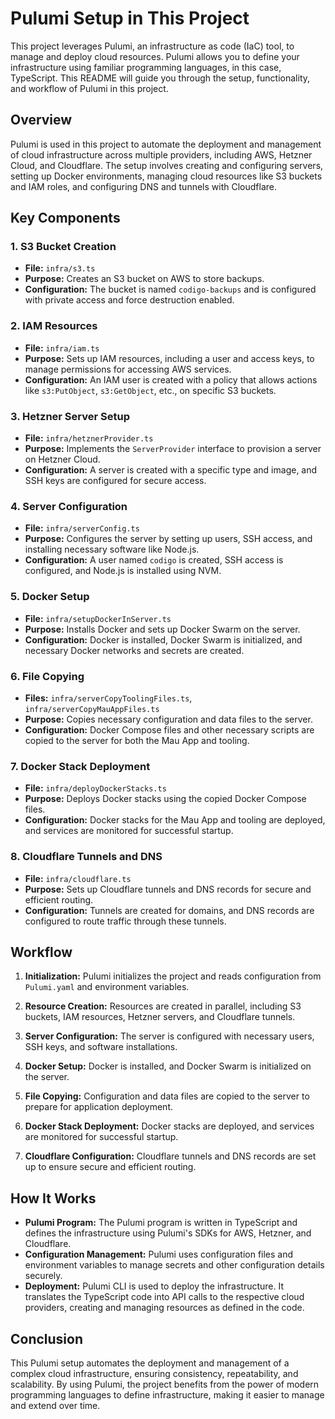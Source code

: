 # Pulumi Setup in This Project

This project leverages Pulumi, an infrastructure as code (IaC) tool, to manage and deploy cloud resources. Pulumi allows you to define your infrastructure using familiar programming languages, in this case, TypeScript. This README will guide you through the setup, functionality, and workflow of Pulumi in this project.

## Overview

Pulumi is used in this project to automate the deployment and management of cloud infrastructure across multiple providers, including AWS, Hetzner Cloud, and Cloudflare. The setup involves creating and configuring servers, setting up Docker environments, managing cloud resources like S3 buckets and IAM roles, and configuring DNS and tunnels with Cloudflare.

## Key Components

### 1. **S3 Bucket Creation**

- **File:** `infra/s3.ts`
- **Purpose:** Creates an S3 bucket on AWS to store backups.
- **Configuration:** The bucket is named `codigo-backups` and is configured with private access and force destruction enabled.

### 2. **IAM Resources**

- **File:** `infra/iam.ts`
- **Purpose:** Sets up IAM resources, including a user and access keys, to manage permissions for accessing AWS services.
- **Configuration:** An IAM user is created with a policy that allows actions like `s3:PutObject`, `s3:GetObject`, etc., on specific S3 buckets.

### 3. **Hetzner Server Setup**

- **File:** `infra/hetznerProvider.ts`
- **Purpose:** Implements the `ServerProvider` interface to provision a server on Hetzner Cloud.
- **Configuration:** A server is created with a specific type and image, and SSH keys are configured for secure access.

### 4. **Server Configuration**

- **File:** `infra/serverConfig.ts`
- **Purpose:** Configures the server by setting up users, SSH access, and installing necessary software like Node.js.
- **Configuration:** A user named `codigo` is created, SSH access is configured, and Node.js is installed using NVM.

### 5. **Docker Setup**

- **File:** `infra/setupDockerInServer.ts`
- **Purpose:** Installs Docker and sets up Docker Swarm on the server.
- **Configuration:** Docker is installed, Docker Swarm is initialized, and necessary Docker networks and secrets are created.

### 6. **File Copying**

- **Files:** `infra/serverCopyToolingFiles.ts`, `infra/serverCopyMauAppFiles.ts`
- **Purpose:** Copies necessary configuration and data files to the server.
- **Configuration:** Docker Compose files and other necessary scripts are copied to the server for both the Mau App and tooling.

### 7. **Docker Stack Deployment**

- **File:** `infra/deployDockerStacks.ts`
- **Purpose:** Deploys Docker stacks using the copied Docker Compose files.
- **Configuration:** Docker stacks for the Mau App and tooling are deployed, and services are monitored for successful startup.

### 8. **Cloudflare Tunnels and DNS**

- **File:** `infra/cloudflare.ts`
- **Purpose:** Sets up Cloudflare tunnels and DNS records for secure and efficient routing.
- **Configuration:** Tunnels are created for domains, and DNS records are configured to route traffic through these tunnels.

## Workflow

1. **Initialization:** Pulumi initializes the project and reads configuration from `Pulumi.yaml` and environment variables.

2. **Resource Creation:** Resources are created in parallel, including S3 buckets, IAM resources, Hetzner servers, and Cloudflare tunnels.

3. **Server Configuration:** The server is configured with necessary users, SSH keys, and software installations.

4. **Docker Setup:** Docker is installed, and Docker Swarm is initialized on the server.

5. **File Copying:** Configuration and data files are copied to the server to prepare for application deployment.

6. **Docker Stack Deployment:** Docker stacks are deployed, and services are monitored for successful startup.

7. **Cloudflare Configuration:** Cloudflare tunnels and DNS records are set up to ensure secure and efficient routing.

## How It Works

- **Pulumi Program:** The Pulumi program is written in TypeScript and defines the infrastructure using Pulumi's SDKs for AWS, Hetzner, and Cloudflare.
- **Configuration Management:** Pulumi uses configuration files and environment variables to manage secrets and other configuration details securely.
- **Deployment:** Pulumi CLI is used to deploy the infrastructure. It translates the TypeScript code into API calls to the respective cloud providers, creating and managing resources as defined in the code.

## Conclusion

This Pulumi setup automates the deployment and management of a complex cloud infrastructure, ensuring consistency, repeatability, and scalability. By using Pulumi, the project benefits from the power of modern programming languages to define infrastructure, making it easier to manage and extend over time.
